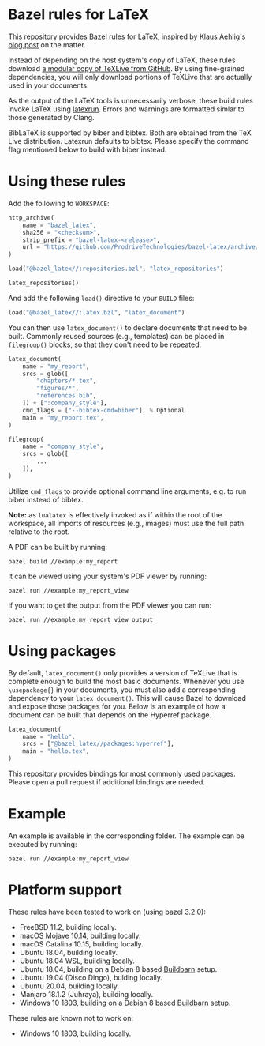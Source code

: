 # Bazel rules for LaTeX

This repository provides [Bazel](https://bazel.build/) rules for LaTeX,
inspired by [Klaus Aehlig's blog post](http://www.linta.de/~aehlig/techblog/2017-02-19.html)
on the matter.

Instead of depending on the host system's copy of LaTeX, these rules
download [a modular copy of TeXLive from GitHub](https://github.com/ProdriveTechnologies/texlive-modular).
By using fine-grained dependencies, you will only download portions of
TeXLive that are actually used in your documents.

As the output of the LaTeX tools is unnecessarily verbose, these build
rules invoke LaTeX using [latexrun](https://github.com/aclements/latexrun).
Errors and warnings are formatted simlar to those generated by Clang.

BibLaTeX is supported by biber and bibtex. Both are obtained from the
TeX Live distribution. Latexrun defaults to bibtex. Please specify the
command flag mentioned below to build with biber instead.

# Using these rules

Add the following to `WORKSPACE`:

```python
http_archive(
    name = "bazel_latex",
    sha256 = "<checksum>",
    strip_prefix = "bazel-latex-<release>",
    url = "https://github.com/ProdriveTechnologies/bazel-latex/archive/v<release>.tar.gz",
)

load("@bazel_latex//:repositories.bzl", "latex_repositories")

latex_repositories()
```

And add the following `load()` directive to your `BUILD` files:

```python
load("@bazel_latex//:latex.bzl", "latex_document")
```

You can then use `latex_document()` to declare documents that need to be
built. Commonly reused sources (e.g., templates) can be placed in
[`filegroup()`](https://docs.bazel.build/versions/master/be/general.html#filegroup)
blocks, so that they don't need to be repeated.

```python
latex_document(
    name = "my_report",
    srcs = glob([
        "chapters/*.tex",
        "figures/*",
        "references.bib",
    ]) + [":company_style"],
    cmd_flags = ["--bibtex-cmd=biber"], % Optional
    main = "my_report.tex",
)

filegroup(
    name = "company_style",
    srcs = glob([
        ...
    ]),
)
```
Utilize `cmd_flags` to provide optional command line arguments, e.g. to run 
biber instead of bibtex.

**Note:** as `lualatex` is effectively invoked as if within the root of the
workspace, all imports of resources (e.g., images) must use the full
path relative to the root.

A PDF can be built by running:

```
bazel build //example:my_report
```

It can be viewed using your system's PDF viewer by running:

```
bazel run //example:my_report_view
```

If you want to get the output from the PDF viewer you can run:

```
bazel run //example:my_report_view_output
```

# Using packages

By default, `latex_document()` only provides a version of TeXLive that
is complete enough to build the most basic documents. Whenever you use
`\usepackage{}` in your documents, you must also add a corresponding
dependency to your `latex_document()`. This will cause Bazel to download
and expose those packages for you. Below is an example of how a document
can be built that depends on the Hyperref package.

```python
latex_document(
    name = "hello",
    srcs = ["@bazel_latex//packages:hyperref"],
    main = "hello.tex",
)
```

This repository provides bindings for most commonly used packages.
Please open a pull request if additional bindings are needed.

# Example

An example is available in the corresponding folder. The example can 
be executed by running:
```
bazel run //example:my_report_view
```

# Platform support

These rules have been tested to work on (using bazel 3.2.0):

- FreeBSD 11.2, building locally.
- macOS Mojave 10.14, building locally.
- macOS Catalina 10.15, building locally.
- Ubuntu 18.04, building locally.
- Ubuntu 18.04 WSL, building locally.
- Ubuntu 18.04, building on a Debian 8 based
  [Buildbarn](https://github.com/buildbarn) setup.
- Ubuntu 19.04 (Disco Dingo), bulding locally.
- Ubuntu 20.04, building locally.
- Manjaro 18.1.2 (Juhraya), building locally.
- Windows 10 1803, building on a Debian 8 based
  [Buildbarn](https://github.com/buildbarn) setup.

These rules are known not to work on:

- Windows 10 1803, building locally.
